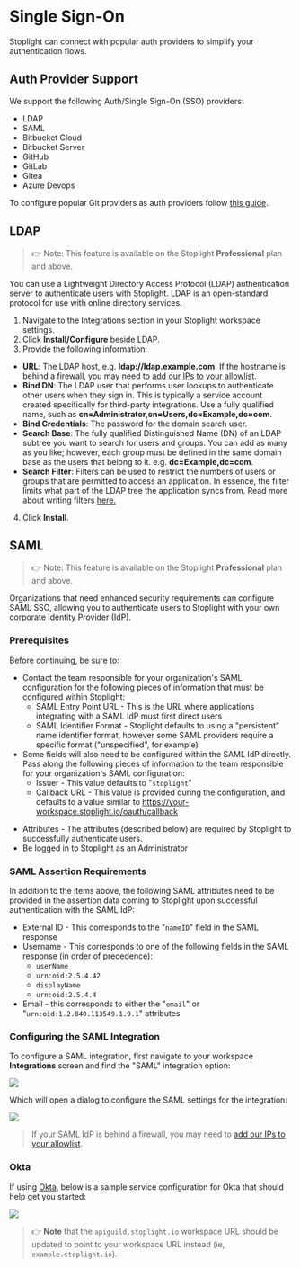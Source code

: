 # Single Sign-On

Stoplight can connect with popular auth providers to simplify your authentication flows. 

## Auth Provider Support

We support the following Auth/Single Sign-On (SSO) providers:

- LDAP
- SAML
- Bitbucket Cloud
- Bitbucket Server
- GitHub
- GitLab
- Gitea
- Azure Devops

To configure popular Git providers as auth providers follow [this guide](configure-git/a.configuring-git.md).

## LDAP

> 👉 Note: This feature is available on the Stoplight **Professional** plan and above.

You can use a Lightweight Directory Access Protocol (LDAP) authentication server to authenticate users with Stoplight. LDAP is an open-standard protocol for use with online directory services.

1. Navigate to the Integrations section in your Stoplight workspace settings. 
2. Click **Install/Configure** beside LDAP. 
3. Provide the following information:
 - **URL**: The LDAP host, e.g. **ldap://ldap.example.com**. If the hostname is behind a firewall, you may need to [add our IPs to your allowlist](../c.troubleshooting.md#how-do-i-allow-stoplight-to-access-an-internal-git-provider).
 - **Bind DN**: The LDAP user that performs user lookups to authenticate other users when they sign in. This is typically a service account created specifically for third-party integrations. Use a fully qualified name, such as **cn=Administrator,cn=Users,dc=Example,dc=com**.
 - **Bind Credentials**: The password for the domain search user.
 - **Search Base**: The fully qualified Distinguished Name (DN) of an LDAP subtree you want to search for users and groups. You can add as many as you like; however, each group must be defined in the same domain base as the users that belong to it. e.g. **dc=Example,dc=com**.
 - **Search Filter**: Filters can be used to restrict the numbers of users or groups that are permitted to access an application.  In essence, the filter limits what part of the LDAP tree the application syncs from.  Read more about writing filters [here.](https://confluence.atlassian.com/kb/how-to-write-ldap-search-filters-792496933.html)
4. Click **Install**.


## SAML

> 👉 Note: This feature is available on the Stoplight **Professional** plan and above.

Organizations that need enhanced security requirements can configure SAML SSO,
allowing you to authenticate users to Stoplight with your own corporate Identity
Provider (IdP).

### Prerequisites

Before continuing, be sure to:

- Contact the team responsible for your organization's SAML configuration for
  the following pieces of information that must be configured within Stoplight:
  - SAML Entry Point URL - This is the URL where applications integrating with a
    SAML IdP must first direct users
  - SAML Identifier Format - Stoplight defaults to using a "persistent" name
    identifier format, however some SAML providers require a specific format
    ("unspecified", for example)
- Some fields will also need to be configured within the SAML IdP directly. Pass
  along the following pieces of information to the team responsible for your
  organization's SAML configuration:
  - Issuer - This value defaults to "`stoplight`"
  <!-- markdown-link-check-disable -->
  - Callback URL - This value is provided during the configuration, and defaults
    to a value similar to https://your-workspace.stoplight.io/oauth/callback
<!-- markdown-link-check-enable -->
  - Attributes - The attributes (described below) are required by Stoplight to
    successfully authenticate users.
- Be logged in to Stoplight as an Administrator

### SAML Assertion Requirements 

In addition to the items above, the following SAML attributes need to be
provided in the assertion data coming to Stoplight upon successful
authentication with the SAML IdP:

- External ID - This corresponds to the "`nameID`" field in the SAML response
- Username - This corresponds to one of the following fields in the SAML
  response (in order of precedence):
  - `userName`
  - `urn:oid:2.5.4.42`
  - `displayName`
  - `urn:oid:2.5.4.4`
- Email - this corresponds to either the "`email`" or
  "`urn:oid:1.2.840.113549.1.9.1`" attributes

### Configuring the SAML Integration

To configure a SAML integration, first navigate to your workspace
**Integrations** screen and find the "SAML" integration option:

![](../assets/images/saml-integration.png)

Which will open a dialog to configure the SAML settings for the integration:

![](../assets/images/saml-configuration.png)

> If your SAML IdP is behind a firewall, you may need to [add our IPs to your
> allowlist](../c.troubleshooting.md#how-do-i-allow-stoplight-to-access-an-internal-git-provider).

### Okta

If using [Okta](https://www.okta.com), below is a sample service configuration
for Okta that should help get you started:

![](../assets/images/saml-okta.png)

> 👉 **Note** that the `apiguild.stoplight.io` workspace URL should be updated to
> point to your workspace URL instead (ie, `example.stoplight.io`).
